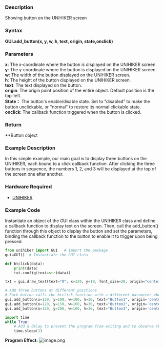 ### Description
Showing button on the UNIHIKER screen
### Syntax
**GUI.add_button(x, y, w, h, text, origin, state,onclick)**
### Parameters
**x**:  The x-coordinate where the button is displayed on the UNIHIKER screen.  
**y**:  The y-coordinate where the button is displayed on the UNIHIKER screen.  
**w**:  The width of the button displayed on the UNIHIKER screen.  
**h**:  The height of the button displayed on the UNIHIKER screen.  
**text**:  The text displayed on the button.  
**origin**:  The origin point position of the entire object. Default position is the top-left.  
**State：** The button's enable/disable state. Set to "disabled" to make the button unclickable, or "normal" to restore its normal clickable state.  
**onclick**:  The callback function triggered when the button is clicked.  
### Return
**Button object
### Example Description
In this simple example, our main goal is to display three buttons on the UNIHIKER, each bound to a click callback function. After clicking the three buttons in sequence, the numbers 1, 2, and 3 will be displayed at the top of the screen one after another.
### Hardware Required

- [UNIHIKER](https://www.dfrobot.com/product-2691.html)
### Example Code
Instantiate an object of the GUI class within the UNIHIKER class and define a callback function to display text on the screen. Then, call the add_button() function through this object to display the button and set the parameters, binding the callback function to the button to enable it to trigger upon being pressed.
```python
from unihiker import GUI   # Import the package
gui=GUI()  # Instantiate the GUI class

def btclick(data):
    print(data)
    txt.config(text=str(data))

txt = gui.draw_text(text="0", x=120, y=10, font_size=20, origin="center", color="#0000FF")

# Add three buttons at different positions
# Each button calls the btclick function with a different parameter when clicked
gui.add_button(x=120, y=100, w=100, h=30, text="Button1", origin='center', onclick=lambda: btclick(1))
gui.add_button(x=120, y=150, w=100, h=30, text="Button2", origin='center', onclick=lambda: btclick(2))
gui.add_button(x=120, y=200, w=100, h=30, text="Button3", origin='center', onclick=lambda: btclick(3))

import time
while True:
    # Add a delay to prevent the program from exiting and to observe the effects
    time.sleep(1)
```
**Program Effect:**
![image.png](img/8.add_button()/1718951390448-04c2a276-1eb6-42d4-b9c8-109a1da512b1.png)
